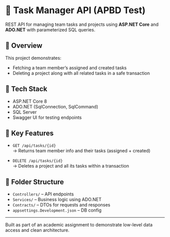 # 🧠 Task Manager API (APBD Test)

REST API for managing team tasks and projects using **ASP.NET Core** and **ADO.NET** with parameterized SQL queries.

## 🚀 Overview

This project demonstrates:
- Fetching a team member’s assigned and created tasks
- Deleting a project along with all related tasks in a safe transaction

## 🔧 Tech Stack

- ASP.NET Core 8
- ADO.NET (SqlConnection, SqlCommand)
- SQL Server
- Swagger UI for testing endpoints

## 📁 Key Features

- `GET /api/tasks/{id}`  
  → Returns team member info and their tasks (assigned + created)

- `DELETE /api/tasks/{id}`  
  → Deletes a project and all its tasks within a transaction

## 📂 Folder Structure

- `Controllers/` – API endpoints
- `Services/` – Business logic using ADO.NET
- `Contracts/` – DTOs for requests and responses
- `appsettings.Development.json` – DB config

---

Built as part of an academic assignment to demonstrate low-level data access and clean architecture.
